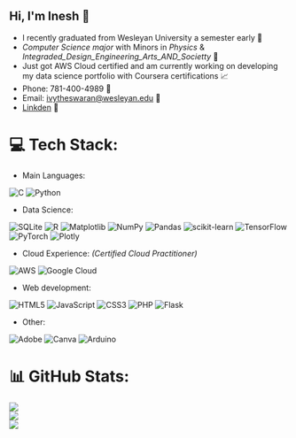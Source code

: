 ## Hi, I'm Inesh 🪷

- I recently graduated from Wesleyan University a semester early 🧠<br/>
- _Computer Science major_ with Minors in _Physics_ & _Integraded_Design_Engineering_Arts_AND_Societty_ 🦾<br/>
- Just got AWS Cloud certified and am currently working on developing my data science portfolio with Coursera certifications 📈<br/>
- Phone: 781-400-4989 🚄<br/>
- Email: ivytheswaran@wesleyan.edu 🫡<br/> 
- [Linkden](https://www.linkedin.com/in/inesh-vytheswaran-0a33331b2) 🪬<br/>

# 💻 Tech Stack:
- Main Languages:
  
![C](https://img.shields.io/badge/c-%2300599C.svg?style=flat&logo=c&logoColor=white) ![Python](https://img.shields.io/badge/python-3670A0?style=flat&logo=python&logoColor=ffdd54)
- Data Science:

![SQLite](https://img.shields.io/badge/sqlite-%2307405e.svg?style=flat&logo=sqlite&logoColor=white) ![R](https://img.shields.io/badge/r-%23276DC3.svg?style=flat&logo=r&logoColor=white)   ![Matplotlib](https://img.shields.io/badge/Matplotlib-%23ffffff.svg?style=flat&logo=Matplotlib&logoColor=black) ![NumPy](https://img.shields.io/badge/numpy-%23013243.svg?style=flat&logo=numpy&logoColor=white) ![Pandas](https://img.shields.io/badge/pandas-%23150458.svg?style=flat&logo=pandas&logoColor=white) ![scikit-learn](https://img.shields.io/badge/scikit--learn-%23F7931E.svg?style=flat&logo=scikit-learn&logoColor=white) ![TensorFlow](https://img.shields.io/badge/TensorFlow-%23FF6F00.svg?style=flat&logo=TensorFlow&logoColor=white) ![PyTorch](https://img.shields.io/badge/PyTorch-%23EE4C2C.svg?style=flat&logo=PyTorch&logoColor=white) ![Plotly](https://img.shields.io/badge/Plotly-%233F4F75.svg?style=flat&logo=plotly&logoColor=white)   
- Cloud Experience: _(Certified Cloud Practitioner)_

![AWS](https://img.shields.io/badge/AWS-%23FF9900.svg?style=flat&logo=amazon-aws&logoColor=white) ![Google Cloud](https://img.shields.io/badge/GoogleCloud-%234285F4.svg?style=flat&logo=google-cloud&logoColor=white)
- Web development:

![HTML5](https://img.shields.io/badge/html5-%23E34F26.svg?style=flat&logo=html5&logoColor=white) ![JavaScript](https://img.shields.io/badge/javascript-%23323330.svg?style=flat&logo=javascript&logoColor=%23F7DF1E) ![CSS3](https://img.shields.io/badge/css3-%231572B6.svg?style=flat&logo=css3&logoColor=white) ![PHP](https://img.shields.io/badge/php-%23777BB4.svg?style=flat&logo=php&logoColor=white) ![Flask](https://img.shields.io/badge/flask-%23000.svg?style=flat&logo=flask&logoColor=white)
- Other:

![Adobe](https://img.shields.io/badge/adobe-%23FF0000.svg?style=flat&logo=adobe&logoColor=white) ![Canva](https://img.shields.io/badge/Canva-%2300C4CC.svg?style=flat&logo=Canva&logoColor=white) ![Arduino](https://img.shields.io/badge/-Arduino-00979D?style=flat&logo=Arduino&logoColor=white)

# 📊 GitHub Stats:
![](https://github-readme-stats.vercel.app/api?username=IneshV&theme=tokyonight&hide_border=false&include_all_commits=false&count_private=false)<br/>
![](https://nirzak-streak-stats.vercel.app/?user=IneshV&theme=tokyonight&hide_border=false)<br/>
![](https://github-readme-stats.vercel.app/api/top-langs/?username=IneshV&theme=tokyonight&hide_border=false&include_all_commits=false&count_private=false&layout=compact)

<!-- Proudly created with GPRM ( https://gprm.itsvg.in ) -->
